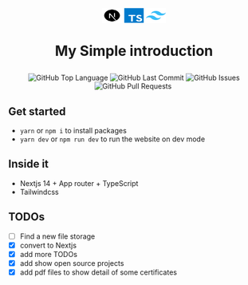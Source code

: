 <p align="center">
<img align="center" alt="Nextjs" height="30" width="40" src="https://github.com/Arikato111/Arikato111/raw/main/icons/nextjs-original.svg">
<img align="center" alt="Typescript" height="30" width="40" src="https://github.com/Arikato111/Arikato111/raw/main/icons/typescript-original.svg">
  <img align="center" alt="Svelte" height="30" width="40" src="https://github.com/devicons/devicon/raw/master/icons/tailwindcss/tailwindcss-plain.svg">
</p>

# <p align="center">My Simple introduction</p>

<p align="center">
  <img alt="GitHub Top Language" src="https://img.shields.io/github/languages/top/arikato111/.me" />
  <img alt="GitHub Last Commit" src="https://img.shields.io/github/last-commit/arikato111/.me" />
  <img alt="GitHub Issues" src="https://img.shields.io/github/issues/arikato111/.me" />
  <img alt="GitHub Pull Requests" src="https://img.shields.io/github/issues-pr/arikato111/.me" />
  <img alt="" src="https://img.shields.io/github/repo-size/arikato111/.me" />
</p>

## Get started

- `yarn` or `npm i` to install packages
- `yarn dev` or `npm run dev` to run the website on dev mode

## Inside it

- Nextjs 14 + App router + TypeScript
- Tailwindcss

## TODOs

- [ ] Find a new file storage 
- [x] convert to Nextjs
- [x] add more TODOs
- [x] add show open source projects
- [x] add pdf files to show detail of some certificates

